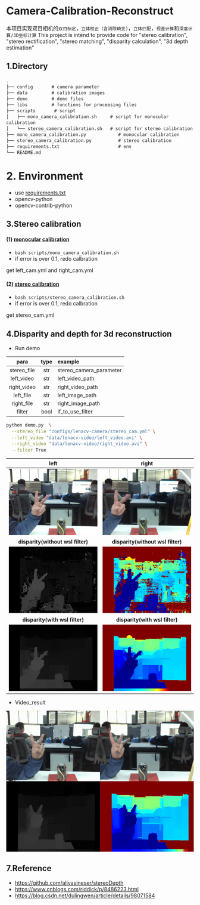 # Camera-Calibration-Reconstruct

本项目实现双目相机的`双目标定`，`立体校正（含消除畸变)`，`立体匹配`，`视差计算`和`深度计算/3D坐标计算`
This project is intend to provide code for "stereo calibration", "stereo rectification", "stereo matching", "disparity calculation", "3d depth estimation"

## 1.Directory

```
.
├── config       # camera parameter
├── data         # calibration images
├── demo         # demo files
├── libs         # functions for proceesing files
├── scripts       # script
│   ├── mono_camera_calibration.sh     # script for monocular calibration
│   └── stereo_camera_calibration.sh   # script for stereo calibration
├── mono_camera_calibration.py            # monocular calibration
├── stereo_camera_calibration.py          # stereo calibration
├── requirements.txt                      # env
└── README.md

```

# 2. Environment

- use [requirements.txt](requirements.txt)
- opencv-python
- opencv-contrib-python

## 3.Stereo calibration

#### (1) [monocular calibration](scripts/mono_camera_calibration.sh)

- `bash scripts/mono_camera_calibration.sh`
- if error is over 0.1, redo calbration

get left_cam.yml and right_cam.yml


#### (2) [stereo calibration](scripts/stereo_camera_calibration.sh)
- `bash scripts/stereo_camera_calibration.sh`
- if error is over 0.1, redo calbration

get stereo_cam.yml

## 4.Disparity and depth for 3d reconstruction

- Run demo

|      para           |type    |example    |
|:-------------------:|:------:|:----------|
| stereo_file    | str    | stereo_camera_parameter    |
| left_video          | str    | left_video_path       |
| right_video         | str    | right_video_path      |
| left_file           | str    | left_image_path       |
| right_file          | str    | right_image_path      |
| filter              | bool   | if_to_use_filter      |


```bash
python demo.py  \
  --stereo_file "configs/lenacv-camera/stereo_cam.yml" \
  --left_video "data/lenacv-video/left_video.avi" \
  --right_video "data/lenacv-video/right_video.avi" \
  --filter True
```

|      left                                         |      right                                             |
|:-------------------------------------------------:|:------------------------------------------------------:|
| ![Image text](docs/left.png)                      | ![Image text](docs/right.png)                          |
|      **disparity(without wsl filter)**                           |**disparity(without wsl filter)**                                                  |
| ![Image text](docs/disparity.png)                 | ![Image text](docs/depth.png)                      |
|      **disparity(with wsl filter)**                             |**disparity(with wsl filter)**                                                  |
| ![Image text](docs/disparity_filter.png)          | ![Image text](docs/depth_filter.png)                      |

- Video_result

![Image text](docs/demo.gif) 

  
## 7.Reference

- https://github.com/aliyasineser/stereoDepth
- https://www.cnblogs.com/riddick/p/8486223.html
- https://blog.csdn.net/dulingwen/article/details/98071584


